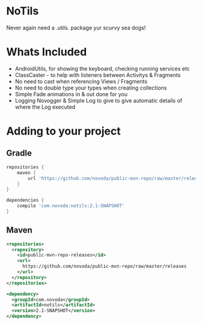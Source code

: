 NoTils
======

Never again need a .utils. package yur scurvy sea dogs!

Whats Included
======

- AndroidUtils, for showing the keyboard, checking running services etc
- ClassCaster - to help with listeners between Activitys & Fragments
- No need to cast when referencing Views / Fragments
- No need to double type your types when creating collections
- Simple Fade animations in & out done for you
- Logging Novogger & Simple Log to give to give automatic details of where the Log executed


Adding to your project
======

Gradle
-
````groovy
repositories {
    maven {
        url 'https://github.com/novoda/public-mvn-repo/raw/master/releases'
    }
}
`````

````groovy
dependencies {
    compile 'com.novoda:notils:2.1-SNAPSHOT'
}
````


Maven
-

````xml
<repositories>
  <repository>
    <id>public-mvn-repo-releases</id>
    <url>
      https://github.com/novoda/public-mvn-repo/raw/master/releases
    </url>
  </repository>
</repositories>
````

````xml
<dependency>
  <groupId>com.novoda</groupId>
  <artifactId>notils</artifactId>
  <version>2.1-SNAPSHOT</version>
</dependency>
````
